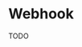 # Webhook

TODO

<!--
https://medium.com/totvsdevelopers/nestjs-desenvolvendo-um-sistema-de-webhook-3470ccae126c
-->
